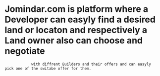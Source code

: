 # Jomindar.com is platform where a Developer can easyly find a desired land or locaton and respectively a Land owner also can choose and negotiate
                with diffrent Builders and their offers and can easyly pick one of the switabe offer for them.
